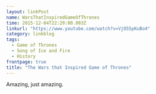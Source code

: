 ```yaml
---
layout: linkPost
name: WarsThatInspiredGameOfThrones
time: 2015-12-04T22:29:00.003Z
linkurl: "https://www.youtube.com/watch?v=VjO55pKuBo4"
category: linkblog
tags: 
  - Game of Thrones
  - Song of Ice and Fire
  - History
frontpage: true
title: "The Wars that Inspired Game of Thrones"
---
```


<div class="youtube-container">
   <div class="youtube-player" data-id="VjO55pKuBo4"></div>
</div>

Amazing, just amazing.  
